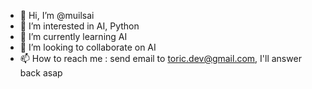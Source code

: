 - 👋 Hi, I’m @muilsai
- 👀 I’m interested in AI, Python
- 🌱 I’m currently learning AI
- 💞️ I’m looking to collaborate on AI
- 📫 How to reach me : send email to toric.dev@gmail.com, I'll answer back asap

<!---
muilsai/muilsai is a ✨ special ✨ repository because its `README.md` (this file) appears on your GitHub profile.
You can click the Preview link to take a look at your changes.
--->
